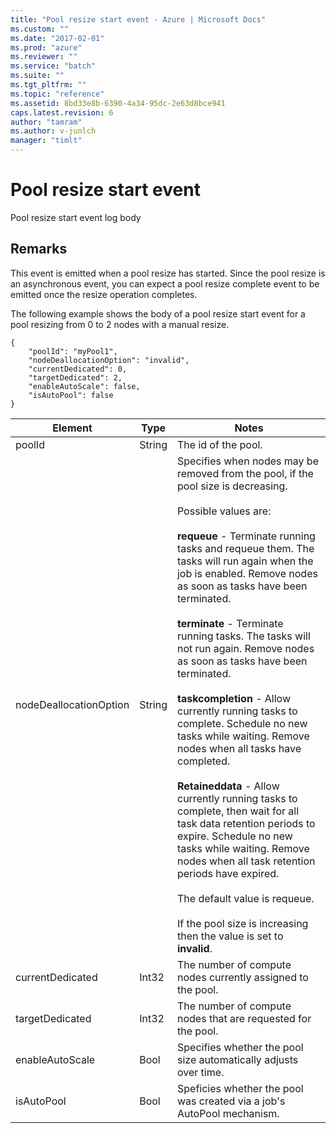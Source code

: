 ```yaml
---
title: "Pool resize start event - Azure | Microsoft Docs"
ms.custom: ""
ms.date: "2017-02-01"
ms.prod: "azure"
ms.reviewer: ""
ms.service: "batch"
ms.suite: ""
ms.tgt_pltfrm: ""
ms.topic: "reference"
ms.assetid: 8bd33e8b-6390-4a34-95dc-2e63d8bce941
caps.latest.revision: 6
author: "tamram"
ms.author: v-junlch
manager: "timlt"
---
```

# Pool resize start event
Pool resize start event log body

## Remarks
 This event is emitted when a pool resize has started. Since the pool resize is an asynchronous event, you can expect a pool resize complete event to be emitted once the resize operation completes.

 The following example shows the body of a pool resize start event for a pool resizing from 0 to 2 nodes with a manual resize.

```
{
	"poolId": "myPool1",
	"nodeDeallocationOption": "invalid",
	"currentDedicated": 0,
	"targetDedicated": 2,
	"enableAutoScale": false,
	"isAutoPool": false
}
```

|Element|Type|Notes|
|-------------|----------|-----------|
|poolId|String|The id of the pool.|
|nodeDeallocationOption|String|Specifies when nodes may be removed from the pool, if the pool size is decreasing.<br /><br /> Possible values are:<br /><br /> **requeue** - Terminate running tasks and requeue them. The tasks will run again when the job is enabled. Remove nodes as soon as tasks have been terminated.<br /><br /> **terminate** - Terminate running tasks. The tasks will not run again. Remove nodes as soon as tasks have been terminated.<br /><br /> **taskcompletion** - Allow currently running tasks to complete. Schedule no new tasks while waiting. Remove nodes when all tasks have completed.<br /><br /> **Retaineddata** - Allow currently running tasks to complete, then wait for all task data retention periods to expire. Schedule no new tasks while waiting. Remove nodes when all task retention periods have expired.<br /><br /> The default value is requeue.<br /><br /> If the pool size is increasing then the value is set to **invalid**.|
|currentDedicated|Int32|The number of compute nodes currently assigned to the pool.|
|targetDedicated|Int32|The number of compute nodes that are requested for the pool.|
|enableAutoScale|Bool|Specifies whether the pool size automatically adjusts over time.|
|isAutoPool|Bool|Speficies whether the pool was created via a job's AutoPool mechanism.|
